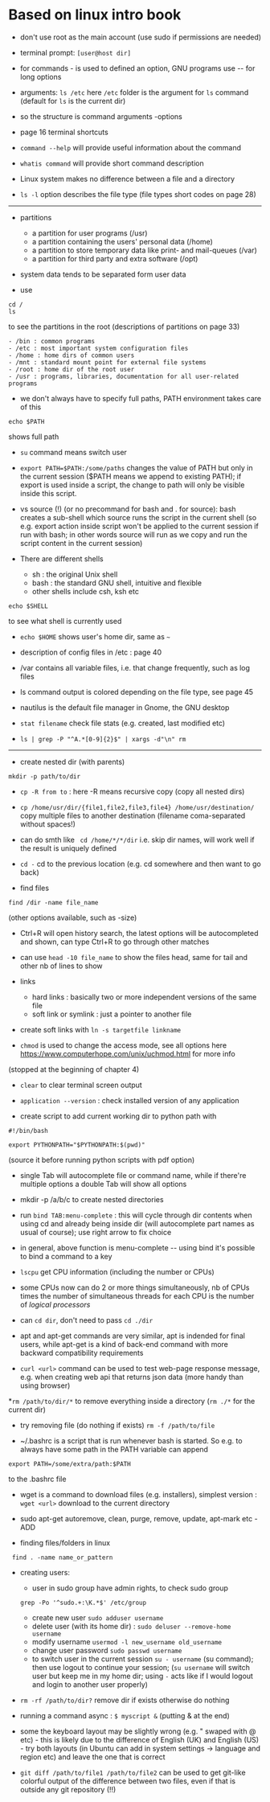 # Based on linux intro book

- don't use root as the main account (use sudo if permissions are needed)

- terminal prompt: ```[user@host dir]```

- for commands - is used to defined an option, GNU programs use -- for long options

- arguments: ```ls /etc``` here ```/etc``` folder is the argument for ```ls``` command
(default for ```ls``` is the current dir)

- so the structure is 
command arguments -options

- page 16 terminal shortcuts

- ```command --help``` will provide useful information about the command

- ```whatis command``` will provide short command description

- Linux system makes no difference between a file and a directory

- ```ls -l``` option describes the file type
(file types short codes on page 28)

--------------------------------

* partitions

	- a partition for user programs (/usr)
	- a partition containing the users' personal data (/home)
	- a partition to store temporary data like print- and mail-queues (/var)
	- a partition for third party and extra software (/opt)


* system data tends to be separated form user data

* use 

```
cd /
ls
```

to see the partitions in the root (descriptions of partitions on page 33)

	- /bin : common programs
	- /etc : most important system configuration files
	- /home : home dirs of common users
	- /mnt : standard mount point for external file systems
	- /root : home dir of the root user
	- /usr : programs, libraries, documentation for all user-related programs

* we don't always have to specify full paths, PATH environment takes care of this

```
echo $PATH
```

shows full path

* ```su``` command means switch user

* ```export PATH=$PATH:/some/paths``` changes the value of PATH but only in the current session ($PATH means we append to existing PATH);
if export is used inside a script, the change to path will only be visible inside this script.

* vs source (!)  (or no precommand for bash and . for source):
bash creates a sub-shell which source runs the script in the current shell (so e.g. export action inside script won't be applied to the current session if run with bash; in other words source will run as we copy and run the script content in the current session)

* There are different shells
	- sh : the original Unix shell
	- bash : the standard GNU shell, intuitive and flexible
	- other shells include csh, ksh etc

```
echo $SHELL
```

to see what shell is currently used


* ```echo $HOME``` shows user's home dir, same as ```~```

* description of config files in /etc : page 40

* /var contains all variable files, i.e. that change frequently, such as log files

* ls command output is colored depending on the file type, see page 45

* nautilus is the default file manager in Gnome, the GNU desktop

 * ```stat filename``` check file stats (e.g. created, last modified etc)

* ```ls | grep -P "^A.*[0-9]{2}$" | xargs -d"\n" rm```
-----------------------------

* create nested dir (with parents)

```
mkdir -p path/to/dir
```

* ```cp -R from to``` : here -R means recursive copy (copy all nested dirs)

* ```cp /home/usr/dir/{file1,file2,file3,file4} /home/usr/destination/``` copy multiple files to another destination (filename coma-separated without spaces!)


* can do smth like ``` cd /home/*/*/dir``` i.e. skip dir names, will work well if the result is uniquely defined

* ```cd -``` cd to the previous location (e.g. cd somewhere and then want to go back)


* find files

```
find /dir -name file_name
```
(other options available, such as -size)

* Ctrl+R will open history search, the latest options will be autocompleted and shown, can type Ctrl+R to go through other matches

* can use ```head -10 file_name``` to show the files head, same for tail and other nb of lines to show

* links
	- hard links : basically two or more independent versions of the same file 
	- soft link or symlink : just a pointer to another file

* create soft links with ```ln -s targetfile linkname```

* ```chmod``` is used to change the access mode, see all options here https://www.computerhope.com/unix/uchmod.html for more info

(stopped at the beginning of chapter 4)


* ```clear``` to clear terminal screen output

* ```application --version``` : check installed version of any application


* create script to add current working dir to python path with 
```
#!/bin/bash

export PYTHONPATH="$PYTHONPATH:$(pwd)"
```
(source it before running python scripts with pdf option)

* single Tab will autocomplete file or command name, while if there're multiple options a double Tab will show all options

* mkdir -p /a/b/c to create nested directories


* run ```bind TAB:menu-complete``` : this will cycle through dir contents when using cd and already being inside dir (will autocomplete part names as usual of course); use right arrow to fix choice

* in general, above function is menu-complete -- using bind it's possible to bind a command to a key

* ```lscpu``` get CPU information (including the number or CPUs)

* some CPUs now can do 2 or more things simultaneously, nb of CPUs times the number of simultaneous threads for each CPU is the number of *logical processors*


* can ```cd dir```, don't need to pass ```cd ./dir```

* apt and apt-get commands are very similar, apt is indended for final users, while apt-get is a kind of back-end command with more backward compatibility requirements

* ```curl <url>``` command can be used to test web-page response message, e.g. when creating web api that returns json data (more handy than using browser)


*```rm /path/to/dir/*``` to remove everything inside a directory (```rm ./*``` for the current dir)
* try removing file (do nothing if exists) ```rm -f /path/to/file```


* ~/.bashrc is a script that is run whenever bash is started. So e.g. to always have some path in the PATH variable can append
```
export PATH=/some/extra/path:$PATH
```
to the .bashrc file


* wget is a command to download files (e.g. installers), simplest version : ```wget <url>``` download to the current directory

* sudo apt-get autoremove, clean, purge, remove, update, apt-mark etc - ADD

* finding files/folders in linux
```
 find . -name name_or_pattern
 ```

 * creating users:
 	* user in sudo group have admin rights, to check sudo group
 	```
 	grep -Po '^sudo.+:\K.*$' /etc/group
 	```
 	* create new user
 	``` sudo adduser username ```
 	* delete user (with its home dir) : ```sudo deluser --remove-home username```
 	* modify username ```usermod -l new_username old_username```
 	* change user password ```sudo passwd username```
 	* to switch user in the current session ```su - username``` (su command); 
 	then use logout to continue your session;
 	(```su username``` will switch user but keep me in my home dir; using ```-``` acts like if I would logout and login to another user properly) 


* ```rm -rf /path/to/dir?``` remove dir if exists otherwise do nothing


* running a command async : ```$ myscript &``` (putting & at the end)


* some the keyboard layout may be slightly wrong (e.g. " swaped with @ etc) - this is likely due to the difference of English (UK) and English (US) - try both layouts (in Ubuntu can add in system settings -> language and region etc) and leave the one that is correct

* ```git diff /path/to/file1 /path/to/file2``` can be used to get git-like colorful output of the difference between two files, even if that is outside any git repository (!!)